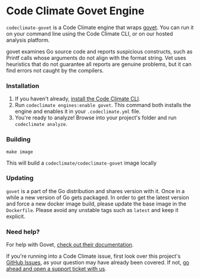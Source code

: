 # Code Climate Govet Engine

`codeclimate-govet` is a Code Climate engine that wraps [govet](https://golang.org/cmd/vet). You can run it on your command line using the Code Climate CLI, or on our hosted analysis platform.

govet examines Go source code and reports suspicious constructs, such as Printf calls whose arguments do not align with the format string. Vet uses heuristics that do not guarantee all reports are genuine problems, but it can find errors not caught by the compilers.

### Installation

1. If you haven't already, [install the Code Climate CLI](https://github.com/codeclimate/codeclimate).
2. Run `codeclimate engines:enable govet`. This command both installs the engine and enables it in your `.codeclimate.yml` file.
3. You're ready to analyze! Browse into your project's folder and run `codeclimate analyze`.

### Building

```console
make image
```

This will build a `codeclimate/codeclimate-govet` image locally

### Updating

`govet` is a part of the Go distribution and shares version with it. Once in a
while a new version of Go gets packaged. In order to get the latest version
and force a new docker image build, please update the base image in the
`Dockerfile`. Please avoid any unstable tags such as `latest` and keep it
explicit.

### Need help?

For help with Govet, [check out their documentation](https://golang.org/cmd/vet/).

If you're running into a Code Climate issue, first look over this project's [GitHub Issues](https://github.com/codeclimate/codeclimate-govet/issues), as your question may have already been covered. If not, [go ahead and open a support ticket with us](https://codeclimate.com/help).
